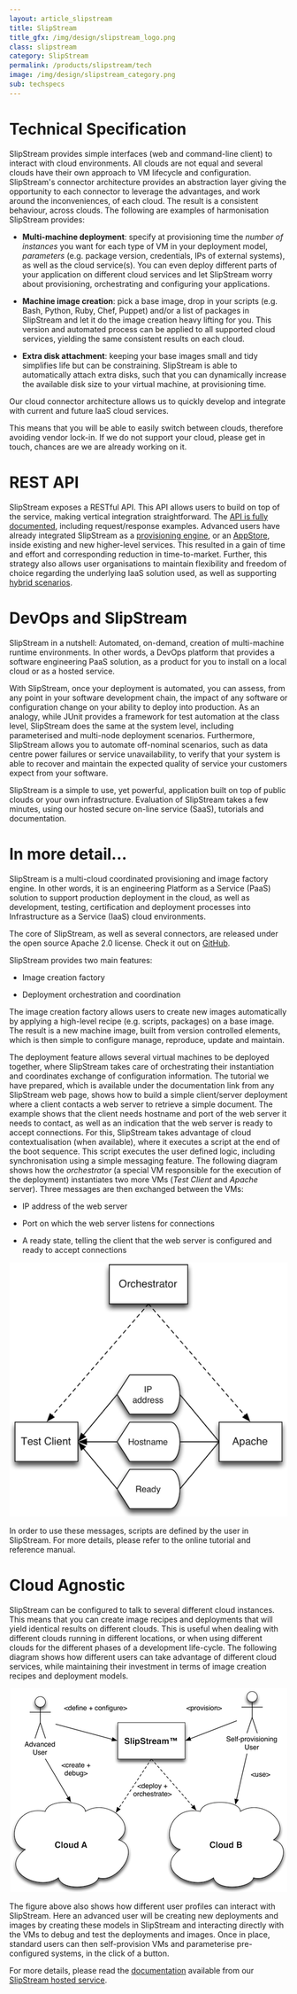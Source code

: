 ```yaml
---
layout: article_slipstream
title: SlipStream
title_gfx: /img/design/slipstream_logo.png
class: slipstream
category: SlipStream
permalink: /products/slipstream/tech
image: /img/design/slipstream_category.png
sub: techspecs
---
```


Technical Specification
=================

SlipStream provides simple interfaces (web and command-line client) to interact with cloud environments. All clouds are not equal and several clouds have their own approach to VM lifecycle and configuration. SlipStream's connector architecture provides an abstraction layer giving the opportunity to each connector to leverage the advantages, and work around the inconveniences, of each cloud. The result is a consistent behaviour, across clouds. The following are examples of harmonisation SlipStream provides:

* **Multi-machine deployment**: specify at provisioning time the *number of instances* you want for each type of VM in your deployment model, *parameters* (e.g. package version, credentials, IPs of external systems), as well as the cloud service(s). You can even deploy different parts of your application on different cloud services and let SlipStream worry about provisioning, orchestrating and configuring your applications.

* **Machine image creation**: pick a base image, drop in your scripts (e.g. Bash, Python, Ruby, Chef, Puppet) and/or a list of packages in SlipStream and let it do the image creation heavy lifting for you. This version and automated process can be applied to all supported cloud services, yielding the same consistent results on each cloud.

* **Extra disk attachment**: keeping your base images small and tidy simplifies life but can be constraining. 
  SlipStream is able to automatically attach extra disks, such that you can dynamically increase the available disk size to 
  your virtual machine, at provisioning time. 

Our cloud connector architecture allows us to quickly develop and integrate with current and future IaaS cloud services. 

This means that you will be able to easily switch between clouds, therefore avoiding vendor lock-in. If we do not support your cloud, please get in touch, chances are we are already working on it.

REST API
===========

SlipStream exposes a RESTful API. This API allows users to build on top of the service, making vertical integration straightforward.  The [API is fully documented](http://slipstream.github.io/SlipStreamDocumentationAPI/), including request/response examples.  Advanced users have already integrated SlipStream as a [provisioning engine](/products/slipstream-usecases.html#LAMP-and-complex-application-provisioning), or an [AppStore](/products/slipstream-usecases.html#Enterprise-App-Store-/-Self-Service-IT), inside existing and new higher-level services. This resulted in a gain of time and effort and corresponding reduction in time-to-market. Further, this strategy also allows user organisations to maintain flexibility and freedom of choice regarding the underlying IaaS solution used, as well as supporting [hybrid scenarios](/products/slipstream-usecases.html#Hybrid-Cloud-Provisioning).

DevOps and SlipStream
===========

SlipStream in a nutshell: Automated, on-demand, creation of multi-machine runtime environments. In other words, a DevOps platform that provides a software engineering PaaS solution, as a product for you to install on a local cloud or as a hosted service.

With SlipStream, once your deployment is automated, you can assess, from any point in your software development chain, the impact of any software or configuration change on your ability to deploy into production. As an analogy, while JUnit provides a framework for test automation at the class level, SlipStream does the same at the system level, including parameterised and multi-node deployment scenarios. Furthermore, SlipStream allows you to automate off-nominal scenarios, such as data centre power failures or service unavailability, to verify that your system is able to recover and maintain the expected quality of service your customers expect from your software.

SlipStream is a simple to use, yet powerful, application built on top of public clouds or your own infrastructure. Evaluation of SlipStream takes a few minutes, using our hosted secure on-line service (SaaS), tutorials and documentation.


In more detail...
=================

SlipStream is a multi-cloud coordinated provisioning and image factory engine. In other words, it is an engineering Platform as a Service (PaaS) solution to support production deployment in the cloud, as well as development, testing, certification and deployment processes into Infrastructure as a Service (IaaS) cloud environments. 


The core of SlipStream, as well as several connectors, are released under the open source Apache 2.0 license.
Check it out on [GitHub](http://github.com/slipstream).

SlipStream provides two main features:

* Image creation factory

* Deployment orchestration and coordination

The image creation factory allows users to create new images automatically
by applying a high-level recipe (e.g. scripts, packages) on a base image.
The result is a new machine image, built from version controlled elements,
which is then simple to configure manage, reproduce, update and maintain.

The deployment feature allows several virtual machines to be deployed
together, where SlipStream takes care of orchestrating their instantiation
and coordinates exchange of configuration information. The tutorial we have
prepared, which is available under the documentation link from any 
SlipStream web page, shows how to build a simple client/server deployment where
a client contacts a web server to retrieve a simple document. The example
shows that the client needs hostname and port of the web
server it needs to contact, as well as an indication that the web server is
ready to accept connections. For this,
SlipStream takes advantage of cloud contextualisation (when available), 
where it executes
a script at the end of the boot sequence. This script executes the
user defined logic, including synchronisation using a simple messaging
feature. The following diagram shows how the *orchestrator* (a special VM
responsible for the execution of the deployment) instantiates two more
VMs (*Test Client* and *Apache* server). Three messages are then exchanged
between the VMs:

* IP address of the web server

* Port on which the web server listens for connections

* A ready state, telling the client that the web server is configured
  and ready to accept connections

<p align="center">
    <img src="/img/content/slipstream-deployment-overview.png" alt="SlipStream Simple Deployment Overview" />
</p>

In order to use these messages, scripts are defined by the user in
SlipStream. For more details, please refer to the online tutorial
and reference manual.


Cloud Agnostic
===========

SlipStream can be configured to talk to several different cloud
instances. This means that you can create image recipes and deployments
that will yield identical results on different clouds. This is useful
when dealing with different clouds running in different locations, or
when using different clouds for the different phases of a development
life-cycle. The following diagram shows how different users can take
advantage of different cloud services, while maintaining their investment
in terms of image creation recipes and deployment models.

<p align="center">
    <img src="/img/content/slipstream-cloud-overview.png" alt="SlipStream Deployment Over Different Clouds" />
</p>

The figure above also shows how different user profiles can interact
with SlipStream. Here an advanced user will be creating new deployments
and images by creating these models in SlipStream and interacting directly
with the VMs to debug and test the deployments and images. Once in place,
standard users can then self-provision VMs and parameterise pre-configured
systems, in the click of a button.

For more details, please read the [documentation](https://slipstream.sixsq.com/documentation)
available from our [SlipStream hosted service](https://slipstream.sixsq.com).
